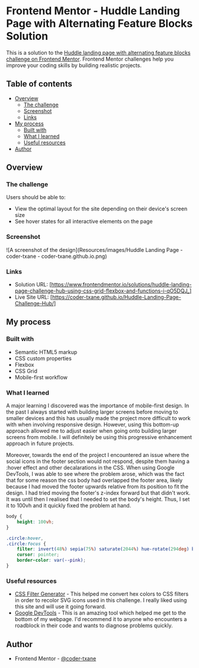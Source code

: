 # Frontend Mentor - Huddle Landing Page with Alternating Feature Blocks Solution

This is a solution to the [Huddle landing page with alternating feature blocks challenge on Frontend Mentor](https://www.frontendmentor.io/challenges/huddle-landing-page-with-alternating-feature-blocks-5ca5f5981e82137ec91a5100). Frontend Mentor challenges help you improve your coding skills by building realistic projects. 

## Table of contents

- [Overview](#overview)
  - [The challenge](#the-challenge)
  - [Screenshot](#screenshot)
  - [Links](#links)
- [My process](#my-process)
  - [Built with](#built-with)
  - [What I learned](#what-i-learned)
  - [Useful resources](#useful-resources)
- [Author](#author)

## Overview

### The challenge

Users should be able to:

- View the optimal layout for the site depending on their device's screen size
- See hover states for all interactive elements on the page

### Screenshot

![A screenshot of the design](Resources/images/Huddle Landing Page - coder-txane - coder-txane.github.io.png)

### Links

- Solution URL: [https://www.frontendmentor.io/solutions/huddle-landing-page-challenge-hub-using-css-grid-flexbox-and-functions-i-qO5DQJ_]
- Live Site URL: [https://coder-txane.github.io/Huddle-Landing-Page-Challenge-Hub/]

## My process

### Built with

- Semantic HTML5 markup
- CSS custom properties
- Flexbox
- CSS Grid
- Mobile-first workflow

### What I learned

A major learning I discovered was the importance of mobile-first design. In the past I always started with building larger screens before moving to smaller devices and this has usually made the project more difficult to work with when involving responsive design. However, using this bottom-up approach allowed me to adjust easier when going onto building larger screens from mobile. I will definitely be using this progressive enhancement approach in future projects.

Moreover, towards the end of the project I encountered an issue where the social icons in the footer section would not respond, despite them having a :hover effect and other decalarations in the CSS. When using Google DevTools, I was able to see where the problem arose, which was the fact that for some reason the css body had overlapped the footer area, likely because I had moved the footer upwards relative from its position to fit the design. I had tried moving the footer's z-index forward but that didn't work. It was until then I realised that I needed to set the body's height. Thus, I set it to 100vh and it quickly fixed the problem at hand.

```css
body {
    height: 100vh;
}
```

```css
.circle:hover,
.circle:focus {
    filter: invert(48%) sepia(75%) saturate(2044%) hue-rotate(294deg) brightness(100%) contrast(102%);
    cursor: pointer;
    border-color: var(--pink);
}
```

### Useful resources

- [CSS Filter Generator](https://codepen.io/sosuke/pen/Pjoqqp) - This helped me convert hex colors to CSS filters in order to recolor SVG icons used in this challenge. I really liked using this site and will use it going forward.
- [Google DevTools](https://developer.chrome.com/docs/devtools/) - This is an amazing tool which helped me get to the bottom of my webpage. I'd recommend it to anyone who encounters a roadblock in their code and wants to diagnose problems quickly.

## Author

- Frontend Mentor - [@coder-txane](https://www.frontendmentor.io/profile/yourusername)
 
